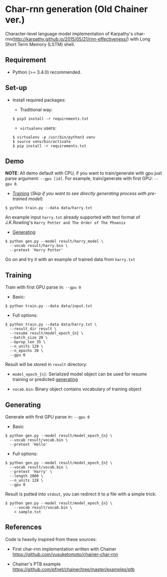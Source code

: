 # Char-rnn generation (Old Chainer ver.)

Character-level language model implementation of Karpathy's char-rnn(http://karpathy.github.io/2015/05/21/rnn-effectiveness/)
with Long Short Term Memory (LSTM) shell.


## Requirement

+ Python (>= 3.4.0) recommended.


## Set-up

+ Install required packages:

  + Traditional way:

  ```
  $ pip3 install -r requirements.txt
  ```

  + `virtualenv` users:

  ```
  $ virtualenv -p /usr/bin/python3 venv
  $ source venv/bin/activate
  $ pip install -r requirements.txt
  ```

## Demo

**NOTE**: All demo default with CPU, if you want to train/generate with gpu just parse argument: `--gpu [id]`.
For example, train/generate with first GPU: `--gpu 0`.

+ [Training](#training) (*Skip if you want to see directly generating process with pre-trained model*)

```
$ python train.py --data data/harry.txt
```

An example input `harry.txt` already supported with text format of J.K.Rowling's `Harry Potter and The Order of The Phoenix`


+ [Generating](#generating)

```
$ python gen.py --model result/harry_model \
  --vocab result/harry.bin \
  --pretext 'Harry Potter'
```

Go on and try it with an example of trained data from `harry.txt`


## Training

Train with first GPU parse in: `--gpu 0`

+ Basic:

```
$ python train.py --data data/input.txt
```

+ Full options:

```
$ python train.py --data data/harry.txt \
  --result_dir result \
  --resume result/model_epoch_{n} \
  --batch_size 20 \
  --bprop_len 35 \
  --n_units 128 \
  --n_epochs 30 \
  --gpu 0
```

Result will be stored in `result` directory:

+ `model_epoch_{n}`: Serialized model object can be used for resume training or predicted [generating](#generating)

+ `vocab.bin`: Binary object contains vocabulary of training object

## Generating

Generate with first GPU parse in: `--gpu 0`

+ Basic

```
$ python gen.py --model result/model_epoch_{n} \
  --vocab result/vocab.bin \
  --pretext 'Hello'
```

+ Full options:

```
$ python gen.py --model result/model_epoch_{n} \
  --vocab result/vocab.bin \
  --pretext 'Harry' \
  --length 2000 \
  --n_units 128 \
  --gpu 0
```

Result is putted into `stdout`, you can redirect it to a file with a simple trick:

```
$ python gen.py --model result/model_epoch_{n} \
    --vocab result/vocab.bin \
    > sample.txt
```

## References

Code is heavily inspired from these sources:

+ First char-rnn implementation written with Chainer https://github.com/yusuketomoto/chainer-char-rnn

+ Chainer's PTB example https://github.com/pfnet/chainer/tree/master/examples/ptb

